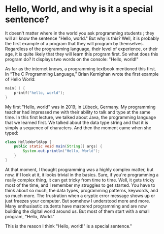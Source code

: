 # Hello, World, and why is it a special sentence?
It doesn't matter where in the world you ask programming students
; they will all know the sentence "Hello, world." But why is this?
Well, it is probably the first example of a program that they will
program by themselves. Regardless of the programming language,
their level of experience, or their age, it is quite likely that 
they will learn this program first. So what does this program do?
It displays two words on the console: "Hello, world!"

As far as the internet knows, a programming textbook mentioned 
this first. In “The C Programming Language,” Brian Kernighan 
wrote the first example of Hello World:
```c
main( ) {
    printf("hello, world");
}
```
My first "Hello, world" was in 2019, in Lübeck, Germany. My programming
teacher had impressed me with their ability to talk and type at 
the same time. In this first lecture, we talked about Java, the 
programming language that we learned first. We talked about the 
data type string and that it is simply a sequence of characters. 
And then the moment came when she typed:
```java
class HelloWorldApp {
    public static void main(String[] args) {
        System.out.println("Hello, World");
    }
}
```
At that moment, I thought programming was a highly complex matter,
but now, if I look at it, it looks trivial in the basics. Sure, if
you're programming a really complex thing, it can get tricky from
time to time. Well, it gets tricky most of the time, and I remember
my struggles to get started. You have to think about so much, the
data types, programming patterns, keywords, and so much more. 
The frustration when a cryptic error message shows up or just 
freezes your computer. But somehow I understood more and more. 
Many enthusiastic students have mastered programming and are now 
building the digital world around us.
But most of them start with a small program, "Hello, World." 

This is the reason I think "Hello, world!" is a special sentence."
